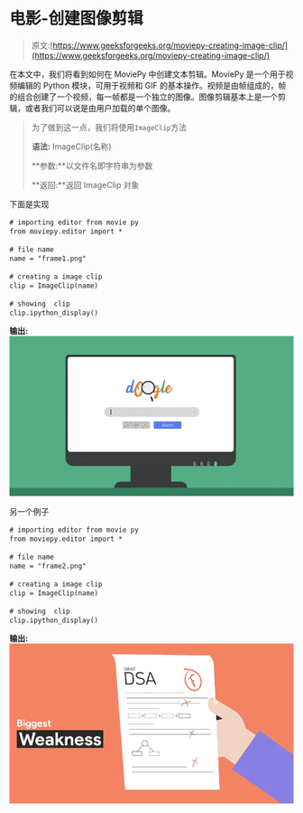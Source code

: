 # 电影-创建图像剪辑

> 原文:[https://www.geeksforgeeks.org/moviepy-creating-image-clip/](https://www.geeksforgeeks.org/moviepy-creating-image-clip/)

在本文中，我们将看到如何在 MoviePy 中创建文本剪辑。MoviePy 是一个用于视频编辑的 Python 模块，可用于视频和 GIF 的基本操作。视频是由帧组成的，帧的组合创建了一个视频，每一帧都是一个独立的图像。图像剪辑基本上是一个剪辑，或者我们可以说是由用户加载的单个图像。

> 为了做到这一点，我们将使用`ImageClip`方法
> 
> **语法:** ImageClip(名称)
> 
> **参数:**以文件名即字符串为参数
> 
> **返回:**返回 ImageClip 对象

下面是实现

```
# importing editor from movie py
from moviepy.editor import *

# file name
name = "frame1.png"

# creating a image clip
clip = ImageClip(name)

# showing  clip 
clip.ipython_display() 
```

**输出:**
![](img/a969bb0c51f99a0455773fb524ea697d.png)

另一个例子

```
# importing editor from movie py
from moviepy.editor import *

# file name
name = "frame2.png"

# creating a image clip
clip = ImageClip(name)

# showing  clip 
clip.ipython_display() 
```

**输出:**
![](img/cc90bfcf4193906c6881f3e85c586130.png)